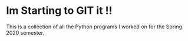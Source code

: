# Im Starting to GIT it !!

This is a collection of all the Python programs I worked on
for the Spring 2020 semester.